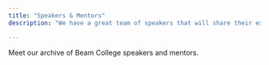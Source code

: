 ```yaml
---
title: "Speakers & Mentors"
description: "We have a great team of speakers that will share their experience and insight on Apache Beam."

---
```


Meet our archive of Beam College speakers and mentors.
